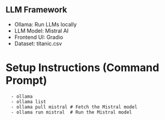 ## LLM Framework 
  - Ollama: Run LLMs locally
  - LLM Model: Mistral AI
  - Frontend UI: Gradio
  - Dataset: titanic.csv
    
# Setup Instructions (Command Prompt)
      - ollama
      - ollama list
      - ollama pull mistral # Fetch the Mistral model
      - ollama run mistral  # Run the Mistral model
